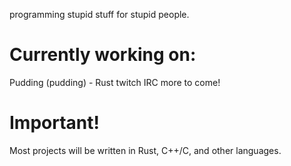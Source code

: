programming stupid stuff for stupid people.

# Currently working on:
Pudding (pudding) - Rust twitch IRC
more to come!

# Important!
Most projects will be written in Rust, C++/C, and other languages.
